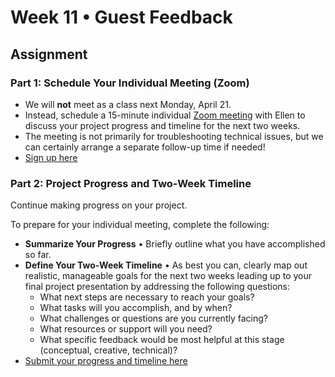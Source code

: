 # Week 11 • Guest Feedback

## Assignment

### Part 1: Schedule Your Individual Meeting (Zoom)

- We will **not** meet as a class next Monday, April 21.
- Instead, schedule a 15-minute individual [Zoom
  meeting](https://docs.google.com/document/d/15jmjbatOvFB-NEYRYbgZyn3UTbCKIoyqeH83OS8P0cM/edit?tab=t.0)
  with Ellen to discuss your project progress and timeline for the next two
  weeks.
- The meeting is not primarily for troubleshooting technical issues, but we can
  certainly arrange a separate follow-up time if needed!
- [Sign up
  here](https://docs.google.com/document/d/15jmjbatOvFB-NEYRYbgZyn3UTbCKIoyqeH83OS8P0cM/edit?tab=t.0)

### Part 2: Project Progress and Two-Week Timeline

Continue making progress on your project.

 To prepare for your individual
meeting, complete the following:

- **Summarize Your Progress** • Briefly outline what you have accomplished so far.
- **Define Your Two-Week Timeline** • As best you can, clearly map out
  realistic, manageable goals for the next two weeks leading up to your final
  project presentation by addressing the following questions:
  - What next steps are necessary to reach your goals?
  - What tasks will you accomplish, and by when?
  - What challenges or questions are you currently facing?
  - What resources or support will you need?
  - What specific feedback would be most helpful at this stage (conceptual,
    creative, technical)?
- [Submit your progress and timeline here](https://forms.gle/CJZMpMpTeDxpvWv18)
